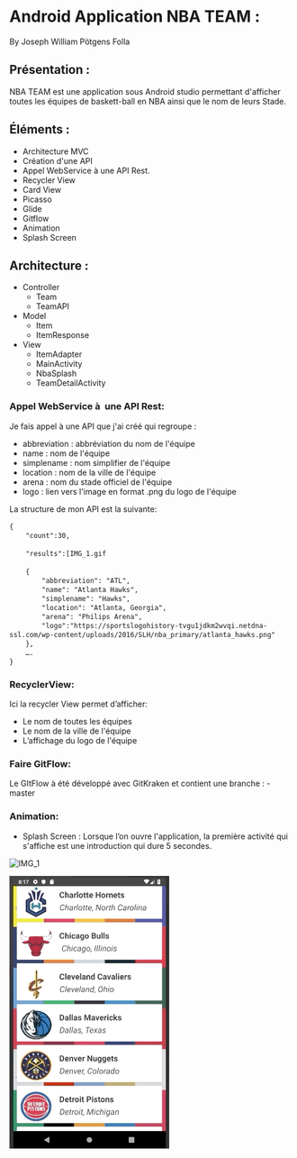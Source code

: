 # Android Application NBA TEAM :

By Joseph William Pötgens Folla

## Présentation :

NBA TEAM est une application sous Android studio permettant d'afficher toutes les équipes de baskett-ball en NBA ainsi que le nom de leurs Stade.
   

## Éléments :

* Architecture MVC
* Création d'une API
* Appel WebService à une API Rest.
* Recycler View
* Card View
* Picasso
* Glide
* Gitflow
* Animation
* Splash Screen


## Architecture :

* Controller
	- Team
	- TeamAPI
* Model
	- Item
	- ItemResponse 
* View
    - ItemAdapter
    - MainActivity
    - NbaSplash
    - TeamDetailActivity

### Appel WebService à  une API Rest:

Je fais appel à une API que j'ai créé qui regroupe : 
* abbreviation : abbréviation du nom de l'équipe 
* name : nom de l'équipe
* simplename : nom simplifier de l'équipe
* location : nom de la ville de l'équipe
* arena : nom du stade officiel de l'équipe
* logo : lien vers l'image en format .png du logo de l'équipe

La structure de mon API est la suivante:

```
{
	"count":30,

	"results":[IMG_1.gif

	{
        "abbreviation": "ATL",
        "name": "Atlanta Hawks",
        "simplename": "Hawks",
        "location": "Atlanta, Georgia",
        "arena": "Philips Arena",
        "logo":"https://sportslogohistory-tvgu1jdkm2wvqi.netdna-ssl.com/wp-content/uploads/2016/SLH/nba_primary/atlanta_hawks.png"
	},
	….
}

```

### RecyclerView:
Ici la recycler View permet d’afficher:
- Le nom de toutes les équipes
- Le nom de la ville de l'équipe
- L’affichage du logo de l'équipe

### Faire GitFlow:
Le GItFlow à été développé avec GitKraken et contient une branche :
	- master
	

### Animation:

* Splash Screen :
Lorsque l’on ouvre l'application, la première activité qui s'affiche est une introduction qui dure 5 secondes.

![IMG_1](https://github.com/JosephWilliamPF/MyNbaApplicationVO/blob/master/NbaScreen/NbaTeam.gif)

![IMG_3](https://github.com/JosephWilliamPF/MyNbaApplicationVO/blob/master/NbaScreen/Refreshed.gif)








